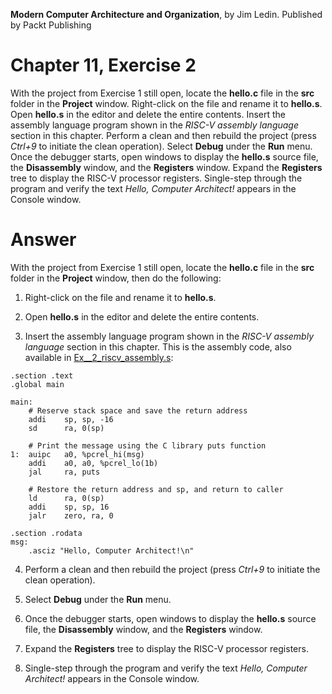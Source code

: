 __Modern Computer Architecture and Organization__, by Jim Ledin. Published by Packt Publishing
# Chapter 11, Exercise 2

With the project from Exercise 1 still open, locate the **hello.c** file in the **src** folder in the **Project** window. Right-click on the file and rename it to **hello.s**. Open **hello.s** in the editor and delete the entire contents. Insert the assembly language program shown in the *RISC-V assembly language* section in this chapter. Perform a clean and then rebuild the project (press *Ctrl+9* to initiate the clean operation). Select **Debug** under the **Run** menu. Once the debugger starts, open windows to display the **hello.s** source file, the **Disassembly** window, and the **Registers** window. Expand the **Registers** tree to display the RISC-V processor registers. Single-step through the program and verify the text *Hello, Computer Architect!* appears in the Console window.


# Answer
With the project from Exercise 1 still open, locate the **hello.c** file in the **src** folder in the **Project** window, then do the following:

1. Right-click on the file and rename it to **hello.s**.

1. Open **hello.s** in the editor and delete the entire contents.

1. Insert the assembly language program shown in the *RISC-V assembly language* section in this chapter. This is the assembly code, also available in [Ex__2_riscv_assembly.s](src/Ex__2_riscv_assembly.s):

```
.section .text
.global main

main:
    # Reserve stack space and save the return address
    addi    sp, sp, -16
    sd      ra, 0(sp)

    # Print the message using the C library puts function
1:  auipc   a0, %pcrel_hi(msg)
    addi    a0, a0, %pcrel_lo(1b)
    jal     ra, puts

    # Restore the return address and sp, and return to caller
    ld      ra, 0(sp)
    addi    sp, sp, 16
    jalr    zero, ra, 0

.section .rodata
msg:
    .asciz "Hello, Computer Architect!\n"
```

4. Perform a clean and then rebuild the project (press *Ctrl+9* to initiate the clean operation).

1. Select **Debug** under the **Run** menu.

1. Once the debugger starts, open windows to display the **hello.s** source file, the **Disassembly** window, and the **Registers** window.

1. Expand the **Registers** tree to display the RISC-V processor registers.

1. Single-step through the program and verify the text *Hello, Computer Architect!* appears in the Console window.
